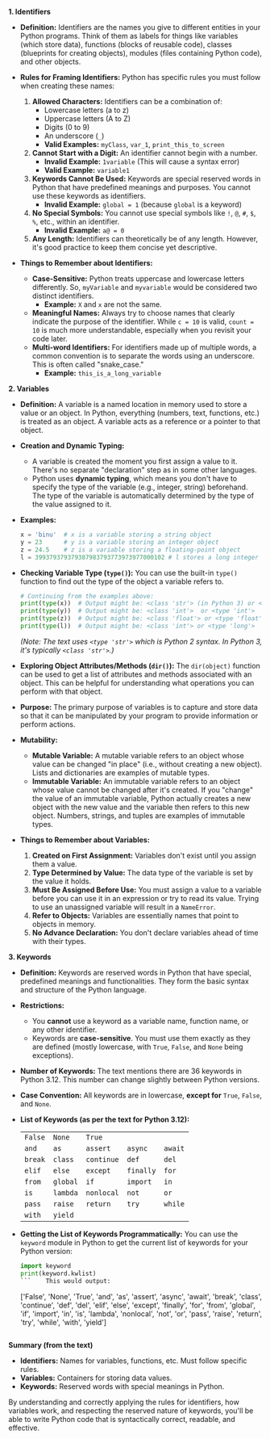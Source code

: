 **1. Identifiers**
*   **Definition:** Identifiers are the names you give to different entities in your Python programs. Think of them as labels for things like variables (which store data), functions (blocks of reusable code), classes (blueprints for creating objects), modules (files containing Python code), and other objects.
*   **Rules for Framing Identifiers:** Python has specific rules you must follow when creating these names:
    1.  **Allowed Characters:** Identifiers can be a combination of:
        *   Lowercase letters (a to z)
        *   Uppercase letters (A to Z)
        *   Digits (0 to 9)
        *   An underscore (`_`)
        *   **Valid Examples:** `myClass`, `var_1`, `print_this_to_screen`
    2.  **Cannot Start with a Digit:** An identifier cannot begin with a number.
        *   **Invalid Example:** `1variable` (This will cause a syntax error)
        *   **Valid Example:** `variable1`
    3.  **Keywords Cannot Be Used:** Keywords are special reserved words in Python that have predefined meanings and purposes. You cannot use these keywords as identifiers.
        *   **Invalid Example:** `global = 1` (because `global` is a keyword)
    4.  **No Special Symbols:** You cannot use special symbols like `!`, `@`, `#`, `$`, `%`, etc., within an identifier.
        *   **Invalid Example:** `a@ = 0`
    5.  **Any Length:** Identifiers can theoretically be of any length. However, it's good practice to keep them concise yet descriptive.

*   **Things to Remember about Identifiers:**
    *   **Case-Sensitive:** Python treats uppercase and lowercase letters differently. So, `myVariable` and `myvariable` would be considered two distinct identifiers.
        *   **Example:** `X` and `x` are not the same.
    *   **Meaningful Names:** Always try to choose names that clearly indicate the purpose of the identifier. While `c = 10` is valid, `count = 10` is much more understandable, especially when you revisit your code later.
    *   **Multi-word Identifiers:** For identifiers made up of multiple words, a common convention is to separate the words using an underscore. This is often called "snake_case."
        *   **Example:** `this_is_a_long_variable`

**2. Variables**
*   **Definition:** A variable is a named location in memory used to store a value or an object. In Python, everything (numbers, text, functions, etc.) is treated as an object. A variable acts as a reference or a pointer to that object.
*   **Creation and Dynamic Typing:**
    *   A variable is created the moment you first assign a value to it. There's no separate "declaration" step as in some other languages.
    *   Python uses **dynamic typing**, which means you don't have to specify the type of the variable (e.g., integer, string) beforehand. The type of the variable is automatically determined by the type of the value assigned to it.

*   **Examples:**
    ```python
    x = 'binu'  # x is a variable storing a string object
    y = 23      # y is a variable storing an integer object
    z = 24.5    # z is a variable storing a floating-point object
    l = 399379379379387983793773973977000102 # l stores a long integer (in Python 3, this is just a standard int)
    ```

*   **Checking Variable Type (`type()`):**
    You can use the built-in `type()` function to find out the type of the object a variable refers to.
    ```python
    # Continuing from the examples above:
    print(type(x))  # Output might be: <class 'str'> (in Python 3) or <type 'str'> (as in the text, for Python 2)
    print(type(y))  # Output might be: <class 'int'>  or <type 'int'>
    print(type(z))  # Output might be: <class 'float'> or <type 'float'>
    print(type(l))  # Output might be: <class 'int'> or <type 'long'>
    ```
    *(Note: The text uses `<type 'str'>` which is Python 2 syntax. In Python 3, it's typically `<class 'str'>`.)*

*   **Exploring Object Attributes/Methods (`dir()`):**
    The `dir(object)` function can be used to get a list of attributes and methods associated with an object. This can be helpful for understanding what operations you can perform with that object.

*   **Purpose:** The primary purpose of variables is to capture and store data so that it can be manipulated by your program to provide information or perform actions.

*   **Mutability:**
    *   **Mutable Variable:** A mutable variable refers to an object whose value can be changed "in place" (i.e., without creating a new object). Lists and dictionaries are examples of mutable types.
    *   **Immutable Variable:** An immutable variable refers to an object whose value cannot be changed after it's created. If you "change" the value of an immutable variable, Python actually creates a new object with the new value and the variable then refers to this new object. Numbers, strings, and tuples are examples of immutable types.

*   **Things to Remember about Variables:**
    1.  **Created on First Assignment:** Variables don't exist until you assign them a value.
    2.  **Type Determined by Value:** The data type of the variable is set by the value it holds.
    3.  **Must Be Assigned Before Use:** You must assign a value to a variable before you can use it in an expression or try to read its value. Trying to use an unassigned variable will result in a `NameError`.
    4.  **Refer to Objects:** Variables are essentially names that point to objects in memory.
    5.  **No Advance Declaration:** You don't declare variables ahead of time with their types.

**3. Keywords**

*   **Definition:** Keywords are reserved words in Python that have special, predefined meanings and functionalities. They form the basic syntax and structure of the Python language.

*   **Restrictions:**
    *   You **cannot** use a keyword as a variable name, function name, or any other identifier.
    *   Keywords are **case-sensitive**. You must use them exactly as they are defined (mostly lowercase, with `True`, `False`, and `None` being exceptions).

*   **Number of Keywords:** The text mentions there are 36 keywords in Python 3.12. This number can change slightly between Python versions.

*   **Case Convention:** All keywords are in lowercase, **except for** `True`, `False`, and `None`.

*   **List of Keywords (as per the text for Python 3.12):**

    |           |          |          |         |        |
    | :-------- | :------- | :------- | :------ | :----- |
    | `False`   | `None`   | `True`   |         |        |
    | `and`     | `as`     | `assert` | `async` | `await`|
    | `break`   | `class`  | `continue`| `def`   | `del`  |
    | `elif`    | `else`   | `except` | `finally`| `for`  |
    | `from`    | `global` | `if`     | `import`| `in`   |
    | `is`      | `lambda` | `nonlocal`| `not`   | `or`   |
    | `pass`    | `raise`  | `return` | `try`   | `while`|
    | `with`    | `yield`  |          |         |        |

*   **Getting the List of Keywords Programmatically:**
    You can use the `keyword` module in Python to get the current list of keywords for your Python version:
    ```python
    import keyword
    print(keyword.kwlist)
    ```    This would output:
    ```
    ['False', 'None', 'True', 'and', 'as', 'assert', 'async', 'await', 'break', 'class', 'continue', 'def', 'del', 'elif', 'else', 'except', 'finally', 'for', 'from', 'global', 'if', 'import', 'in', 'is', 'lambda', 'nonlocal', 'not', 'or', 'pass', 'raise', 'return', 'try', 'while', 'with', 'yield']
    ```

**Summary (from the text)**

*   **Identifiers:** Names for variables, functions, etc. Must follow specific rules.
*   **Variables:** Containers for storing data values.
*   **Keywords:** Reserved words with special meanings in Python.

By understanding and correctly applying the rules for identifiers, how variables work, and respecting the reserved nature of keywords, you'll be able to write Python code that is syntactically correct, readable, and effective.